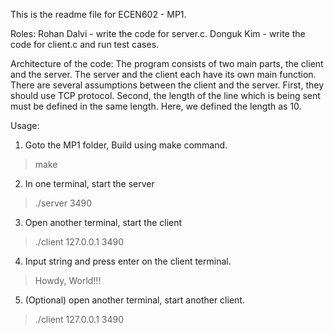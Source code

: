This is the readme file for ECEN602 - MP1.

Roles:
Rohan Dalvi - write the code for server.c.
Donguk Kim - write the code for client.c and run test cases.

Architecture of the code:
The program consists of two main parts, the client and the server. The server and the client each have its own main function. There are several assumptions between the client and the server. First, they should use TCP protocol. Second, the length of the line which is being sent must be defined in the same length. Here, we defined the length as 10.

Usage:
1. Goto the MP1 folder, Build using make command.
> make
2. In one terminal, start the server
> ./server 3490
3. Open another terminal,  start the client
> ./client 127.0.0.1 3490
4. Input string and press enter on the client terminal.
> Howdy, World!!!
5. (Optional) open another terminal, start another client.
> ./client 127.0.0.1 3490
